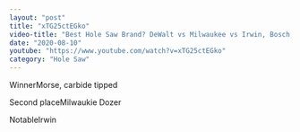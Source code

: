 ```yaml
---
layout: "post"
title: "xTG25ctEGko"
video-title: "Best Hole Saw Brand? DeWalt vs Milwaukee vs Irwin, Bosch, Lenox, Diablo, Bosch, MK Morse"
date: "2020-08-10"
youtube: "https://www.youtube.com/watch?v=xTG25ctEGko"
category: "Hole Saw"
---
```

<div class="space-y-1"><p><span class="inline-flex items-center justify-center px-2 py-1 mr-2 text-sm font-semibold leading-none text-red-50 bg-red-600 rounded-full">Winner</span>Morse, carbide tipped<br></p><p><span class="inline-flex items-center justify-center px-2 py-1 mr-2 text-sm font-semibold leading-none bg-white hover:bg-gray-100 text-gray-400 border border-gray-200 rounded-full">Second place</span>Milwaukie Dozer<br></p><p><span class="inline-flex items-center justify-center px-2 py-1 mr-2 text-sm font-semibold leading-none bg-white hover:bg-gray-100 text-gray-400 border border-gray-200 rounded-full">Notable</span>Irwin<br></p></div>